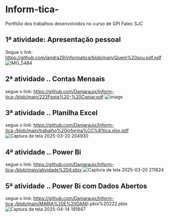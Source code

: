 # Inform-tica-
Portfólio dos trabalhos desenvolvidos no curso de GPI Fatec SJC
## 1ª atividade: Apresentação pessoal
Segue o link: https://github.com/jandra29/informatica/blob/main/Quem%20sou.pdf.pdf
![IMG_5484](https://github.com/user-attachments/assets/6a6bb6fb-f58d-40b1-adcc-8af46ac8c495)
## 2ª atividade .. Contas Mensais
segue o link: https://github.com/Daniaraujx/Inform-tica-/blob/main/222Pasta%20-%20Copiar.pdf
![image](https://github.com/user-attachments/assets/7e825a83-5d58-4f89-9d92-99a624ef05ff)
## 3ª atividade .. Planilha Excel 
segue o link: https://github.com/Daniaraujx/Inform-tica-/blob/main/trabalho%20informa%CC%81tica.xlsx.pdf
![Captura de tela 2025-03-20 204930](https://github.com/user-attachments/assets/9e4189ab-bbdc-4573-a5d9-82481b34bf9a)
## 4ª atividade .. Power Bi 
segue o link: https://github.com/Daniaraujx/Inform-tica-/blob/main/atividade%204.pbix
![Captura de tela 2025-03-20 211824](https://github.com/user-attachments/assets/ab1b68f1-7c0c-4bb3-997c-ab7f2435cbbc)
## 5ª atividade .. Power Bi com Dados Abertos
segue o link:
https://github.com/Daniaraujx/Inform-tica-/blob/main/MARIA%20E%20DANI).pbix%20222.pbix
![Captura de tela 2025-04-14 191947](https://github.com/user-attachments/assets/f4bf9014-882d-4c66-b74d-8d12d474bb13)
